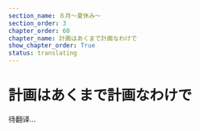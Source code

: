 ```yaml
---
section_name: ８月～夏休み～
section_order: 3
chapter_order: 60
chapter_name: 計画はあくまで計画なわけで
show_chapter_order: True
status: translating
---
```


# 計画はあくまで計画なわけで
待翻译...
